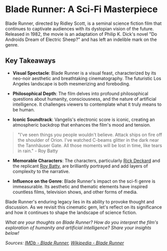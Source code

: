# Blade Runner: A Sci-Fi Masterpiece

Blade Runner, directed by Ridley Scott, is a seminal science fiction film that continues to captivate audiences with its dystopian vision of the future. Released in 1982, the movie is an adaptation of Philip K. Dick's novel "Do Androids Dream of Electric Sheep?" and has left an indelible mark on the genre.

## Key Takeaways

- **Visual Spectacle**: Blade Runner is a visual feast, characterized by its neo-noir aesthetic and breathtaking cinematography. The futuristic Los Angeles landscape is both mesmerizing and foreboding.

- **Philosophical Depth**: The film delves into profound philosophical questions about humanity, consciousness, and the nature of artificial intelligence. It challenges viewers to contemplate what it truly means to be human.

- **Iconic Soundtrack**: Vangelis's electronic score is iconic, creating an atmospheric backdrop that enhances the film's mood and tension.

> "I've seen things you people wouldn't believe. Attack ships on fire off the shoulder of Orion. I've watched C-beams glitter in the dark near the Tannhäuser Gate. All those moments will be lost in time, like tears in rain." - Roy Batty

- **Memorable Characters**: The characters, particularly [Rick Deckard](https://en.wikipedia.org/wiki/Rick_Deckard) and the replicant [Roy Batty](https://en.wikipedia.org/wiki/Roy_Batty), are brilliantly portrayed and add layers of complexity to the narrative.

- **Influence on the Genre**: Blade Runner's impact on the sci-fi genre is immeasurable. Its aesthetic and thematic elements have inspired countless films, television shows, and other forms of media.

Blade Runner's enduring legacy lies in its ability to provoke thought and discussion. As we revisit this cinematic gem, let's reflect on its significance and how it continues to shape the landscape of science fiction.

*What are your thoughts on Blade Runner? How do you interpret the film's exploration of humanity and artificial intelligence? Share your insights below!*

*Sources: [IMDb - Blade Runner](https://www.imdb.com/title/tt0083658/), [Wikipedia - Blade Runner](https://en.wikipedia.org/wiki/Blade_Runner)*